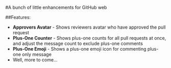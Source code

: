 #A bunch of little enhancements for GitHub web

##Features:
* **Approvers Avatar** - Shows reviewers avatar who have approved the pull request
* **Plus-One Counter** - Shows plus-one counts for all pull requests at once, and adjust the message count to exclude plus-one comments
* **Plus-One Emoji** - Shows a plus-one emoji icon for commenting plus-one only message
* Well, more to come...
